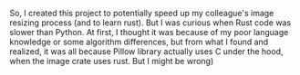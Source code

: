 So, I created this project to potentially speed up my colleague's image resizing process (and to learn rust).
But I was curious when Rust code was slower than Python.
At first, I thought it was because of my poor language knowledge or some algorithm differences,
but from what I found and realized, it was all because Pillow library actually uses C under the hood,
when the image crate uses rust.
But I might be wrong)
